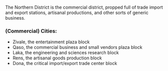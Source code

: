 The Northern District is the commercial district, propped full of trade import and export stations, artisanal productions, and other sorts of generic business. 

### (Commercial) Cities:
-   Zivale, the entertainment plaza block
-   Qaso, the commercial business and small vendors plaza block
-   Laka, the engineering and sciences research block
-   Rens, the artisanal goods production block
-   Dona, the critical import/export trade center block